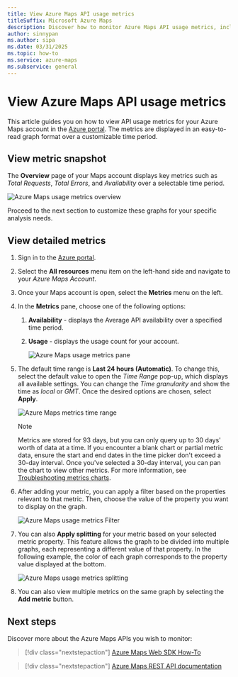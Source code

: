 ```yaml
---
title: View Azure Maps API usage metrics
titleSuffix: Microsoft Azure Maps
description: Discover how to monitor Azure Maps API usage metrics, including total requests, total errors, and availability. Learn how to filter data and break down results for better insights.
author: sinnypan
ms.author: sipa
ms.date: 03/31/2025
ms.topic: how-to
ms.service: azure-maps
ms.subservice: general
---
```


# View Azure Maps API usage metrics

This article guides you on how to view API usage metrics for your Azure Maps account in the [Azure portal]. The metrics are displayed in an easy-to-read graph format over a customizable time period.

## View metric snapshot

The **Overview** page of your Maps account displays key metrics such as *Total Requests*, *Total Errors*, and *Availability* over a selectable time period.

![Azure Maps usage metrics overview](media/how-to-view-api-usage/portal-overview.png)

Proceed to the next section to customize these graphs for your specific analysis needs.

## View detailed metrics

1. Sign in to the [Azure portal](https://portal.azure.com).

2. Select the **All resources** menu item on the left-hand side and navigate to your *Azure Maps Account*.

3. Once your Maps account is open, select the **Metrics** menu on the left.

4. In the **Metrics** pane, choose one of the following options:

   1. **Availability** - displays the Average API availability over a specified time period.
   2. **Usage** - displays the usage count for your account.

      ![Azure Maps usage metrics pane](media/how-to-view-api-usage/portal-metrics.png)

5. The default time range is **Last 24 hours (Automatic)**. To change this, select the default value to open the _Time Range_ pop-up, which displays all available settings. You can change the *Time granularity* and show the time as *local* or *GMT*. Once the desired options are chosen, select **Apply**.

    ![Azure Maps metrics time range](media/how-to-view-api-usage/time-range.png)

    > [!NOTE]
    > Metrics are stored for 93 days, but you can only query up to 30 days' worth of data at a time. If you encounter a blank chart or partial metric data, ensure the start and end dates in the time picker don't exceed a 30-day interval. Once you've selected a 30-day interval, you can pan the chart to view other metrics. For more information, see [Troubleshooting metrics charts](/azure/azure-monitor/essentials/data-platform-metrics).

6. After adding your metric, you can apply a filter based on the properties relevant to that metric. Then, choose the value of the property you want to display on the graph.

    ![Azure Maps usage metrics Filter](media/how-to-view-api-usage/filter.png)

7. You can also **Apply splitting** for your metric based on your selected metric property. This feature allows the graph to be divided into multiple graphs, each representing a different value of that property. In the following example, the color of each graph corresponds to the property value displayed at the bottom.

    ![Azure Maps usage metrics splitting](media/how-to-view-api-usage/splitting.png)

8. You can also view multiple metrics on the same graph by selecting the **Add metric** button.

## Next steps

Discover more about the Azure Maps APIs you wish to monitor:

> [!div class="nextstepaction"]
> [Azure Maps Web SDK How-To]

> [!div class="nextstepaction"]
> [Azure Maps REST API documentation]

[Azure portal]: https://portal.azure.com
[Azure Maps Web SDK How-To]: how-to-use-map-control.md
[Azure Maps REST API documentation]: /rest/api/maps
